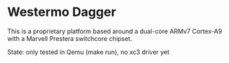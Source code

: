 Westermo Dagger
===============

This is a proprietary platform based around a dual-core ARMv7 Cortex-A9
with a Marvell Prestera switchcore chipset.

State: only tested in Qemu (make run), no xc3 driver yet

